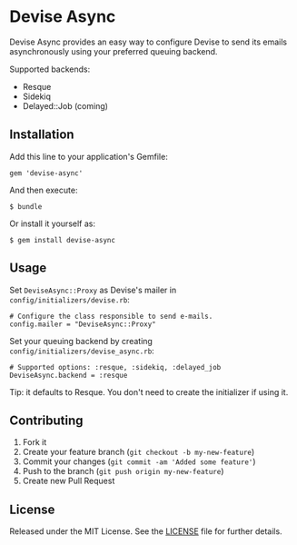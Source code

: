 # Devise Async

Devise Async provides an easy way to configure Devise to send its emails asynchronously using your preferred queuing backend.

Supported backends:

* Resque
* Sidekiq
* Delayed::Job (coming)

## Installation

Add this line to your application's Gemfile:

    gem 'devise-async'

And then execute:

    $ bundle

Or install it yourself as:

    $ gem install devise-async

## Usage

Set `DeviseAsync::Proxy` as Devise's mailer in `config/initializers/devise.rb`:

    # Configure the class responsible to send e-mails.
    config.mailer = "DeviseAsync::Proxy"

Set your queuing backend by creating `config/initializers/devise_async.rb`:

    # Supported options: :resque, :sidekiq, :delayed_job
    DeviseAsync.backend = :resque

Tip: it defaults to Resque. You don't need to create the initializer if using it.

## Contributing

1. Fork it
2. Create your feature branch (`git checkout -b my-new-feature`)
3. Commit your changes (`git commit -am 'Added some feature'`)
4. Push to the branch (`git push origin my-new-feature`)
5. Create new Pull Request

## License

Released under the MIT License. See the [LICENSE][license] file for further details.

[license]: https://github.com/mhfs/devise-async/blob/master/LICENSE
